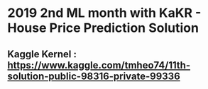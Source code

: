 # 2019 2nd ML month with KaKR - House Price Prediction Solution
## Kaggle Kernel : https://www.kaggle.com/tmheo74/11th-solution-public-98316-private-99336
